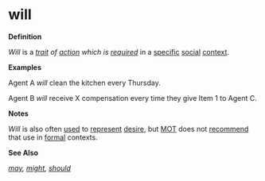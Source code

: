 # will

**Definition**

_Will_ is a [_trait_](trait.md) _of_ [_action_](act.md) _which is_ [_required_](require.md) in a [specific](specific.md) [social](social.md) [context](context.md).

**Examples**

Agent A _will_ clean the kitchen every Thursday.

Agent B _will_ receive X compensation every time they give Item 1 to Agent C.

**Notes**

_Will_ is also often [used](use.md) to [represent](represent.md) [desire](goal.md), but [MOT](https://github.com/gcassel/Modular-Organizing-Terminology) does not [recommend](recommend.md) that use in [formal](form.md) contexts.

**See Also**

[_may_](may.md)_,_ [_might_](might.md)_,_ [_should_](should.md)
